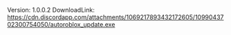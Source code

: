 Version: 1.0.0.2
DownloadLink: https://cdn.discordapp.com/attachments/1069217893432172605/1099043702300754050/autoroblox_update.exe
